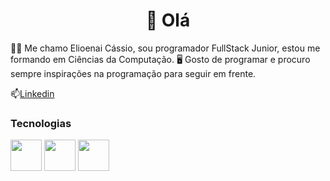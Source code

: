 <center><h1> 👋 Olá </h1></center>

👨‍💻 Me chamo Elioenai Cássio, sou programador FullStack Junior, estou me formando em Ciências da Computação. 🖥️ Gosto de programar e procuro sempre inspirações na programação para seguir em frente.

📫[Linkedin](https://br.linkedin.com/in/elioenaicassio)

### Tecnologias

<img src="https://cdn.jsdelivr.net/gh/devicons/devicon@latest/icons/javascript/javascript-original.svg" width="50px"/>
<img src="https://cdn.jsdelivr.net/gh/devicons/devicon@latest/icons/git/git-original.svg" width="50px"/>
<img src="https://cdn.jsdelivr.net/gh/devicons/devicon@latest/icons/github/github-original.svg" width="50px"/>

<!-- <h1>Título 1</h1>
<h2>Título 2</h2>
<h3>Título 3</h3>
<h4>Título 4</h4>
<h5>Título 5</h5>
<h6>Título 6</h6>

*Itálico* ou _Itálico_

**Negrito** ou __Negrito__

***Negrito e Itálico*** ou ___Negrito e Itálico___

* Lista 
  * Sub-Lista 

[Texto da Imagem](Link da Imagem)

![Céu](https://images.unsplash.com/photo-1688651139745-606898a43b52?q=80&w=1974&auto=format&fit=crop&ixlib=rb-4.0.3&ixid=M3wxMjA3fDB8MHxwaG90by1wYWdlfHx8fGVufDB8fHx8fA%3D%3D)

`Linha de Código`

```Bloco de Código```

> Texto das Citações

| Cabeçalho 1 | Cabeçalho 2 |
| - | - |
| Texto 1 | Texto 2 |
| Texto 3 | Texto 4 |

Texto 1 <br>
Texto 2 -->


<!--
**ElioenaiCassio/elioenaicassio** is a ✨ _special_ ✨ repository because its `README.md` (this file) appears on your GitHub profile.

Here are some ideas to get you started:

- 🔭 I’m currently working on ...
- 🌱 I’m currently learning ...
- 👯 I’m looking to collaborate on ...
- 🤔 I’m looking for help with ...
- 💬 Ask me about ...
- 📫 How to reach me: ...
- 😄 Pronouns: ...
- ⚡ Fun fact: ...
-->
